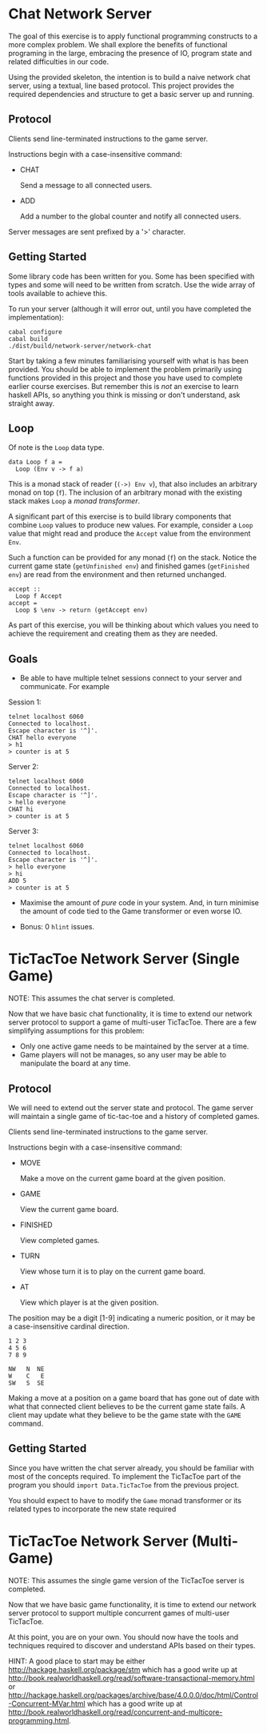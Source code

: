 Chat Network Server
===================

The goal of this exercise is to apply functional programming
constructs to a more complex problem. We shall explore the benefits of
functional programing in the large, embracing the presence of IO,
program state and related difficulties in our code.

Using the provided skeleton, the intention is to build a naive network
chat server, using a textual, line based protocol. This project provides
the required dependencies and structure to get a basic server up and
running.

Protocol
--------

Clients send line-terminated instructions to the game server.

Instructions begin with a case-insensitive command:

* CHAT <message>

  Send a message to all connected users.

* ADD <number>

  Add a number to the global counter and notify all connected users.

Server messages are sent prefixed by a '>' character.


Getting Started
---------------

Some library code has been written for you. Some has been specified with types
and some will need to be written from scratch. Use the wide array of tools
available to achieve this.

To run your server (although it will error out, until you have completed the
implementation):

```
cabal configure
cabal build
./dist/build/network-server/network-chat
```

Start by taking a few minutes familiarising yourself with what is has
been provided. You should be able to implement the problem primarily
using functions provided in this project and those you have used to
complete earlier course exercises. But remember this is _not_ an
exercise to learn haskell APIs, so anything you think is missing or
don't understand, ask straight away.

Loop
----

Of note is the `Loop` data type.

    data Loop f a =
      Loop (Env v -> f a)

This is a monad stack of reader (`(->) Env v`), that also includes an
arbitrary monad on top (`f`). The inclusion of an arbitrary monad with the
existing stack makes `Loop` a _monad transformer_.

A significant part of this exercise is to build library components that combine
`Loop` values to produce new values. For example, consider a `Loop` value that
might read and produce the `Accept` value from the environment `Env`.

Such a function can be provided for any monad (`f`) on the stack. Notice the
current game state (`getUnfinished env`) and finished games (`getFinished env`)
are read from the environment and then returned unchanged.

    accept ::
      Loop f Accept
    accept =
      Loop $ \env -> return (getAccept env)

As part of this exercise, you will be thinking about which values you need to
achieve the requirement and creating them as they are needed.

Goals
-----

* Be able to have multiple telnet sessions connect to your server and
  communicate. For example

Session 1:
```
telnet localhost 6060
Connected to localhost.
Escape character is '^]'.
CHAT hello everyone
> h1
> counter is at 5
```

Server 2:
```
telnet localhost 6060
Connected to localhost.
Escape character is '^]'.
> hello everyone
CHAT hi
> counter is at 5
```

Server 3:
```
telnet localhost 6060
Connected to localhost.
Escape character is '^]'.
> hello everyone
> hi
ADD 5
> counter is at 5
```

* Maximise the amount of _pure_ code in your system. And, in turn minimise
  the amount of code tied to the Game transformer or even worse IO.

* Bonus: 0 `hlint` issues.



TicTacToe Network Server (Single Game)
======================================

NOTE: This assumes the chat server is completed.

Now that we have basic chat functionality, it is time to extend our network
server protocol to support a game of multi-user TicTacToe. There are a few
simplifying assumptions for this problem:

* Only one active game needs to be maintained by the server at a time.
* Game players will not be manages, so any user may be able to manipulate the board at any time.


Protocol
--------

We will need to extend out the server state and protocol.
The game server will maintain a single game of tic-tac-toe and a history of
completed games.

Clients send line-terminated instructions to the game server.

Instructions begin with a case-insensitive command:

* MOVE <position>

  Make a move on the current game board at the given position.

* GAME

  View the current game board.

* FINISHED

  View completed games.

* TURN

  View whose turn it is to play on the current game board.

* AT <position>

  View which player is at the given position.

The position may be a digit [1-9] indicating a numeric position, or it may be a
case-insensitive cardinal direction.

    1 2 3
    4 5 6
    7 8 9

    NW   N  NE
    W    C   E
    SW   S  SE

Making a move at a position on a game board that has gone out of date with what
that connected client believes to be the current game state fails. A client may
update what they believe to be the game state with the `GAME` command.

Getting Started
---------------

Since you have written the chat server already, you should be familiar with
most of the concepts required. To implement the TicTacToe part of the program
you should `import Data.TicTacToe` from the previous project.

You should expect to have to modify the `Game` monad transformer or its
related types to incorporate the new state required


TicTacToe Network Server (Multi-Game)
======================================

NOTE: This assumes the single game version of the TicTacToe server is completed.

Now that we have basic game functionality, it is time to extend our network
server protocol to support multiple concurrent games of multi-user TicTacToe.

At this point, you are on your own. You should now have the tools and techniques
required to discover and understand APIs based on their types.

HINT: A good place to start may be either <http://hackage.haskell.org/package/stm> which has a good write up at <http://book.realworldhaskell.org/read/software-transactional-memory.html> or <http://hackage.haskell.org/packages/archive/base/4.0.0.0/doc/html/Control-Concurrent-MVar.html> which has a good write up at <http://book.realworldhaskell.org/read/concurrent-and-multicore-programming.html>.
